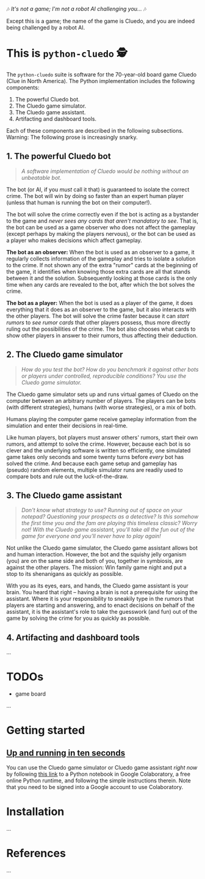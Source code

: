 🎶 *It's not a game; I'm not a robot AI challenging you...* 🎶

Except this is a game; the name of the game is Cluedo, and you are indeed being challenged by a robot AI.

# This is `python-cluedo` 🕵️

The `python-cluedo` suite is software for the 70-year-old board game Cluedo (Clue in North America). The Python implementation includes the following components:

1. The powerful Cluedo bot.
2. The Cluedo game simulator.
3. The Cluedo game assistant.
4. Artifacting and dashboard tools.

Each of these components are described in the following subsections. Warning: The following prose is increasingly snarky.

## 1. The powerful Cluedo bot

> *A software implementation of Cluedo would be nothing without an unbeatable bot.*

The bot (or AI, if you *must* call it that) is guaranteed to isolate the correct crime. The bot will win by doing so faster than an expert human player (unless that human is running the bot on their computer!).

The bot will solve the crime correctly even if the bot is acting as a bystander to the game and *never sees any cards that aren't mandatory to see*. That is, the bot can be used as a game observer who does not affect the gameplay (except perhaps by making the players nervous), or the bot can be used as a player who makes decisions which affect gameplay.

**The bot as an observer:** When the bot is used as an observer to a game, it regularly collects information of the gameplay and tries to isolate a solution to the crime. If not shown any of the extra "rumor" cards at the beginning of the game, it identifies when knowing those extra cards are all that stands between it and the solution. Subsequently looking at those cards is the only time when any cards are revealed to the bot, after which the bot solves the crime.

**The bot as a player:** When the bot is used as a player of the game, it does everything that it does as an observer to the game, but it also interacts with the other players. The bot will solve the crime faster because it can *start rumors* to *see rumor cards* that other players possess, thus more directly ruling out the possibilities of the crime. The bot also chooses what cards to show other players in answer to their rumors, thus affecting their deduction.

## 2. The Cluedo game simulator

> *How do you test the bot? How do you benchmark it against other bots or players under controlled, reproducible conditions? You use the Cluedo game simulator.*

The Cluedo game simulator sets up and runs virtual games of Cluedo on the computer between an arbitrary number of players. The players can be bots (with different strategies), humans (with worse strategies), or a mix of both.

Humans playing the computer game receive gameplay information from the simulation and enter their decisions in real-time.

Like human players, bot players must answer others' rumors, start their own rumors, and attempt to solve the crime. However, because each bot is so clever and the underlying software is written so efficiently, one simulated game takes only seconds and some twenty turns before *every* bot has solved the crime. And because each game setup and gameplay has (pseudo) random elements, multiple simulator runs are readily used to compare bots and rule out the luck-of-the-draw.

## 3. The Cluedo game assistant

> *Don't know what strategy to use? Running out of space on your notepad? Questioning your prospects as a detective? Is this somehow the first time you and the fam are playing this timeless classic? Worry not! With the Cluedo game assistant, you'll take all the fun out of the game for everyone and you'll never have to play again!*

Not unlike the Cluedo game simulator, the Cluedo game assistant allows bot and human interaction. However, the bot and the squishy jelly organism (you) are on the same side and both of you, together in symbiosis, are against the other players. The mission: Win family game night and put a stop to its shenanigans as quickly as possible.

With you as its eyes, ears, and hands, the Cluedo game assistant is your brain. You heard that right – having a brain is not a prerequisite for using the assistant. Where it is your responsibility to sneakily type in the rumors that players are starting and answering, and to enact decisions on behalf of the assistant, it is the assistant's role to take the guesswork (and fun) out of the game by solving the crime for you as quickly as possible.

## 4. Artifacting and dashboard tools

...

# TODOs

- game board

...

# Getting started

## [Up and running in ten seconds](https://colab.research.google.com/github/keeganmjgreen/python-cluedo/blob/main/python_cluedo.ipynb)

You can use the Cluedo game simulator or Cluedo game assistant *right now* by following [this link](https://colab.research.google.com/github/keeganmjgreen/python-cluedo/blob/main/python_cluedo.ipynb) to a Python notebook in Google Colaboratory, a free online Python runtime, and following the simple instructions therein. Note that you need to be signed into a Google account to use Colaboratory.

# Installation

...

# References

...
